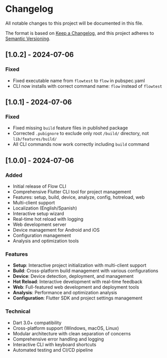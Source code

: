 # Changelog

All notable changes to this project will be documented in this file.

The format is based on [Keep a Changelog](https://keepachangelog.com/en/1.0.0/),
and this project adheres to [Semantic Versioning](https://semver.org/spec/v2.0.0.html).

## [1.0.2] - 2024-07-06

### Fixed
- Fixed executable name from `flowtest` to `flow` in pubspec.yaml
- CLI now installs with correct command name: `flow` instead of `flowtest`

## [1.0.1] - 2024-07-06

### Fixed
- Fixed missing `build` feature files in published package
- Corrected `.pubignore` to exclude only root `/build/` directory, not `lib/features/build/`
- All CLI commands now work correctly including `build` command

## [1.0.0] - 2024-07-06

### Added
- Initial release of Flow CLI
- Comprehensive Flutter CLI tool for project management
- Features: setup, build, device, analyze, config, hotreload, web
- Multi-client support
- Localization (English/Spanish)
- Interactive setup wizard
- Real-time hot reload with logging
- Web development server
- Device management for Android and iOS
- Configuration management
- Analysis and optimization tools

### Features
- **Setup**: Interactive project initialization with multi-client support
- **Build**: Cross-platform build management with various configurations
- **Device**: Device detection, deployment, and management
- **Hot Reload**: Interactive development with real-time feedback
- **Web**: Full-featured web development and deployment tools
- **Analysis**: Performance and optimization analysis
- **Configuration**: Flutter SDK and project settings management

### Technical
- Dart 3.0+ compatibility
- Cross-platform support (Windows, macOS, Linux)
- Modular architecture with clean separation of concerns
- Comprehensive error handling and logging
- Interactive CLI with keyboard shortcuts
- Automated testing and CI/CD pipeline 